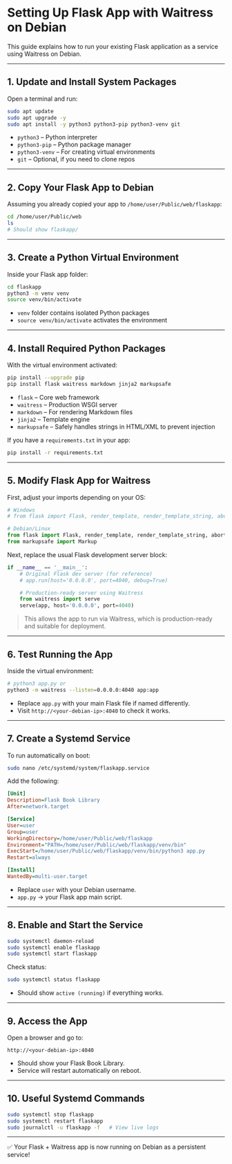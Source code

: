 # Setting Up Flask App with Waitress on Debian

This guide explains how to run your existing Flask application as a service using Waitress on Debian.

---

## 1. Update and Install System Packages

Open a terminal and run:

```bash
sudo apt update
sudo apt upgrade -y
sudo apt install -y python3 python3-pip python3-venv git
```

* `python3` – Python interpreter
* `python3-pip` – Python package manager
* `python3-venv` – For creating virtual environments
* `git` – Optional, if you need to clone repos

---

## 2. Copy Your Flask App to Debian

Assuming you already copied your app to `/home/user/Public/web/flaskapp`:

```bash
cd /home/user/Public/web
ls
# Should show flaskapp/
```

---

## 3. Create a Python Virtual Environment

Inside your Flask app folder:

```bash
cd flaskapp
python3 -m venv venv
source venv/bin/activate
```

* `venv` folder contains isolated Python packages
* `source venv/bin/activate` activates the environment

---

## 4. Install Required Python Packages

With the virtual environment activated:

```bash
pip install --upgrade pip
pip install flask waitress markdown jinja2 markupsafe
```

* `flask` – Core web framework
* `waitress` – Production WSGI server
* `markdown` – For rendering Markdown files
* `jinja2` – Template engine
* `markupsafe` – Safely handles strings in HTML/XML to prevent injection

If you have a `requirements.txt` in your app:

```bash
pip install -r requirements.txt
```

---

## 5. Modify Flask App for Waitress

First, adjust your imports depending on your OS:

```python
# Windows
# from flask import Flask, render_template, render_template_string, abort, Markup, url_for

# Debian/Linux
from flask import Flask, render_template, render_template_string, abort, url_for
from markupsafe import Markup
````

Next, replace the usual Flask development server block:

```python
if __name__ == '__main__':
    # Original Flask dev server (for reference)
    # app.run(host='0.0.0.0', port=4040, debug=True)

    # Production-ready server using Waitress
    from waitress import serve
    serve(app, host='0.0.0.0', port=4040)
```

> This allows the app to run via Waitress, which is production-ready and suitable for deployment.

---

## 6. Test Running the App

Inside the virtual environment:

```bash
# python3 app.py or
python3 -m waitress --listen=0.0.0.0:4040 app:app
```

* Replace `app.py` with your main Flask file if named differently.
* Visit `http://<your-debian-ip>:4040` to check it works.

---

## 7. Create a Systemd Service

To run automatically on boot:

```bash
sudo nano /etc/systemd/system/flaskapp.service
```

Add the following:

```ini
[Unit]
Description=Flask Book Library
After=network.target

[Service]
User=user
Group=user
WorkingDirectory=/home/user/Public/web/flaskapp
Environment="PATH=/home/user/Public/web/flaskapp/venv/bin"
ExecStart=/home/user/Public/web/flaskapp/venv/bin/python3 app.py
Restart=always

[Install]
WantedBy=multi-user.target
```

* Replace `user` with your Debian username.
* `app.py` → your Flask app main script.

---

## 8. Enable and Start the Service

```bash
sudo systemctl daemon-reload
sudo systemctl enable flaskapp
sudo systemctl start flaskapp
```

Check status:

```bash
sudo systemctl status flaskapp
```

* Should show `active (running)` if everything works.

---

## 9. Access the App

Open a browser and go to:

```
http://<your-debian-ip>:4040
```

* Should show your Flask Book Library.
* Service will restart automatically on reboot.

---

## 10. Useful Systemd Commands

```bash
sudo systemctl stop flaskapp
sudo systemctl restart flaskapp
sudo journalctl -u flaskapp -f   # View live logs
```

---

✅ Your Flask + Waitress app is now running on Debian as a persistent service!
